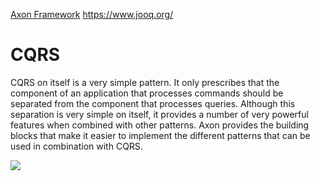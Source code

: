 [Axon Framework](https://docs.axonframework.org/)
https://www.jooq.org/

# CQRS

CQRS on itself is a very simple pattern. It only prescribes that the component of an application that processes commands should be separated from the component that processes queries. Although this separation is very simple on itself, it provides a number of very powerful features when combined with other patterns. Axon provides the building blocks that make it easier to implement the different patterns that can be used in combination with CQRS.

<img src="https://blobscdn.gitbook.com/v0/b/gitbook-28427.appspot.com/o/assets%2F-L9ehuf5wnTxVIo9Rle6%2F-LF1MF4RtQNtSyAx0VL4%2F-L9eiEg8i2dLcK2ovEZU%2Fdetailed-architecture-overview.png?generation=1529048013327425&alt=media"/>
